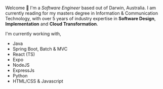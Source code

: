 Welcome 👋 I'm a _Software Engineer_ based out of Darwin, Australia.
I am currently reading for my masters degree in Information & Communication Technology, 
with over 5 years of industry expertise in **Software Design**, **Implementation** and **Cloud Transformation**.

I'm currently working with,

- Java
- Spring Boot, Batch & MVC
- React (TS)
- Expo
- NodeJS
- ExpressJs
- Python
- HTML/CSS & Javascript
